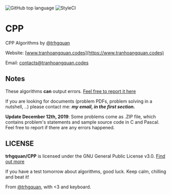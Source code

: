 ![GitHub top language](https://img.shields.io/github/languages/top/trhgquan/CPP?style=flat-square)
![StyleCI](https://github.styleci.io/repos/152881722/shield)

# CPP
CPP Algorithms by [@trhgquan](https://github.com/trhgquan)

Website: [www.tranhoangquan.codes](https://www.tranhoangquan.codes)

Email: contacts@tranhoangquan.codes

## Notes
These algorithms __can__ output errors. [Feel free to report it here](https://github.com/trhgquan/CPP/issues)

If you are looking for documents (problem PDFs, problem solving in a nutshell, ..) please contact me: __*my email, in the first section.*__

__Update December 12th, 2019__: Some problems come as .ZIP file, which contains problem's statements and sample source code in C and Pascal. Feel free to report if there are any errors happened.

## LICENSE
__trhgquan/CPP__ is licensed under the GNU General Public License v3.0.
[Find out more](https://github.com/trhgquan/CPP/blob/master/LICENSE)

If you have a test tomorrow about algorithms, good luck. Keep calm, chilling and beat it!

From [@trhgquan](https://github.com/trhgquan), with <3 and keyboard.
